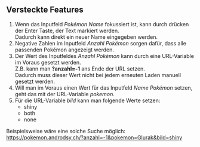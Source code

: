 ## Versteckte Features

1. Wenn das Inputfeld *Pokémon Name* fokussiert ist, kann durch drücken der Enter Taste, der Text markiert werden.  
    Dadurch kann direkt ein neuer Name eingegeben werden.
2. Negative Zahlen im Inputfeld *Anzahl Pokémon* sorgen dafür, dass alle passenden Pokémon angezeigt werden.
3. Der Wert des Inputfeldes *Anzahl Pokémon* kann durch eine URL-Variable im Voraus gesetzt werden.  
    Z.B. kann man **?anzahl=-1** ans Ende der URL setzen.  
    Dadurch muss dieser Wert nicht bei jedem erneuten Laden manuell gesetzt werden.
4. Will man im Voraus einen Wert für das Inputfeld *Name Pokémon* setzen, geht das mit der URL-Variable *pokemon*.
5. Für die URL-Variable *bild* kann man folgende Werte setzen:
    - shiny
    - both
    - none

Beispielsweise wäre eine solche Suche möglich:  
<https://pokemon.androdsy.ch/?anzahl=-1&pokemon=Glurak&bild=shiny>
